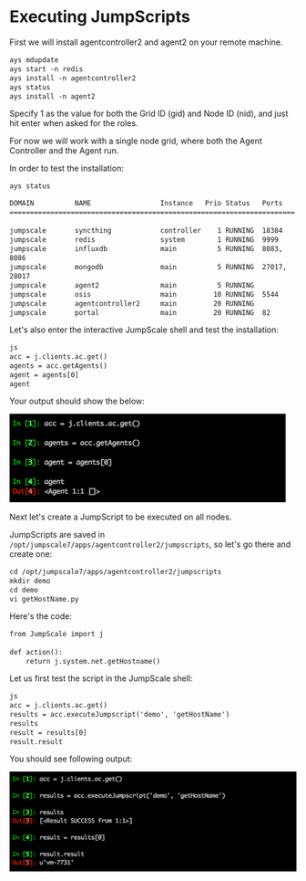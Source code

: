 # Executing JumpScripts

First we will install agentcontroller2 and agent2 on your remote machine.

```
ays mdupdate
ays start -n redis
ays install -n agentcontroller2
ays status
ays install -n agent2
```

Specify 1 as the value for both the Grid ID (gid) and Node ID (nid), and just hit enter when asked for the roles.

For now we will work with a single node grid, where both the Agent Controller and the Agent run.

In order to test the installation:

```
ays status
```

```
DOMAIN          NAME                 Instance   Prio Status   Ports
======================================================================

jumpscale       syncthing            controller    1 RUNNING  18384
jumpscale       redis                system        1 RUNNING  9999
jumpscale       influxdb             main          5 RUNNING  8083, 8086
jumpscale       mongodb              main          5 RUNNING  27017, 28017
jumpscale       agent2               main          5 RUNNING
jumpscale       osis                 main         10 RUNNING  5544
jumpscale       agentcontroller2     main         20 RUNNING
jumpscale       portal               main         20 RUNNING  82
```

Let's also enter the interactive JumpScale shell and test the installation:

```
js
acc = j.clients.ac.get()
agents = acc.getAgents()
agent = agents[0]
agent
```

Your output should show the below:

![](AgentSuccessfullyInstalled.png)

Next let's create a JumpScript to be executed on all nodes.

JumpScripts are saved in `/opt/jumpscale7/apps/agentcontroller2/jumpscripts`, so let's go there and create one:

```
cd /opt/jumpscale7/apps/agentcontroller2/jumpscripts
mkdir demo
cd demo
vi getHostName.py
```

Here's the code:

```
from JumpScale import j

def action():
    return j.system.net.getHostname()
```

Let us first test the script in the JumpScale shell:

```
js
acc = j.clients.ac.get()
results = acc.executeJumpscript('demo', 'getHostName')
results
result = results[0]
result.result
```

You should see following output:

![](TestgetHostName.png)
